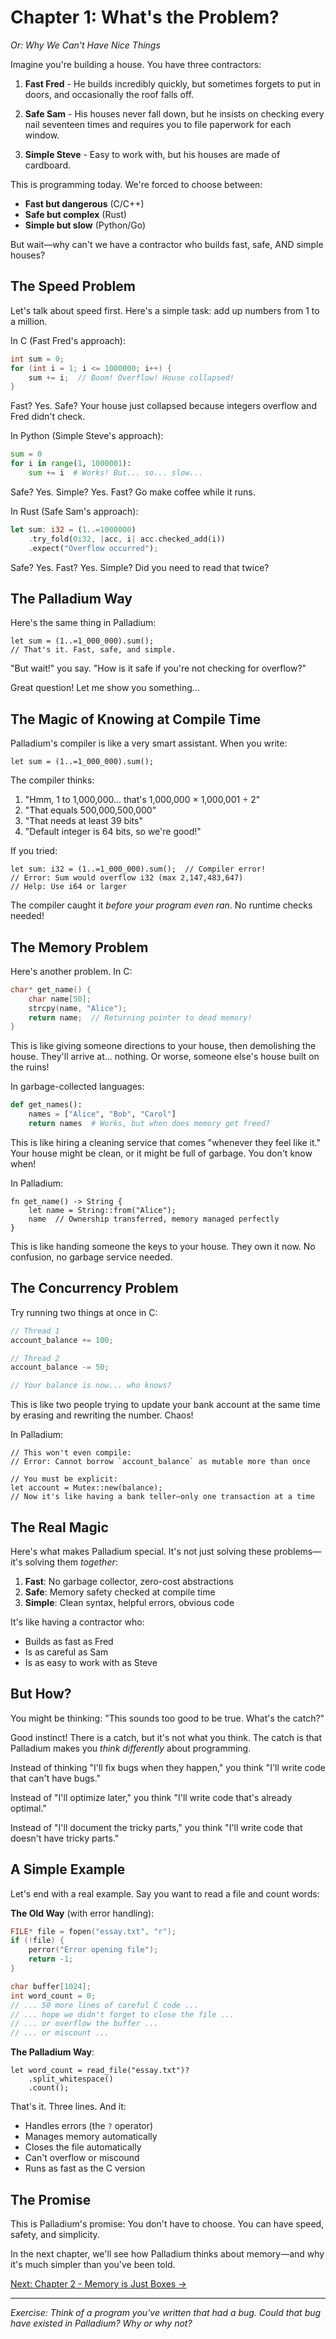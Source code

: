 # Chapter 1: What's the Problem?

*Or: Why We Can't Have Nice Things*

Imagine you're building a house. You have three contractors:

1. **Fast Fred** - He builds incredibly quickly, but sometimes forgets to put in doors, and occasionally the roof falls off.

2. **Safe Sam** - His houses never fall down, but he insists on checking every nail seventeen times and requires you to file paperwork for each window.

3. **Simple Steve** - Easy to work with, but his houses are made of cardboard.

This is programming today. We're forced to choose between:
- **Fast but dangerous** (C/C++)
- **Safe but complex** (Rust)
- **Simple but slow** (Python/Go)

But wait—why can't we have a contractor who builds fast, safe, AND simple houses?

## The Speed Problem

Let's talk about speed first. Here's a simple task: add up numbers from 1 to a million.

In C (Fast Fred's approach):
```c
int sum = 0;
for (int i = 1; i <= 1000000; i++) {
    sum += i;  // Boom! Overflow! House collapsed!
}
```

Fast? Yes. Safe? Your house just collapsed because integers overflow and Fred didn't check.

In Python (Simple Steve's approach):
```python
sum = 0
for i in range(1, 1000001):
    sum += i  # Works! But... so... slow...
```

Safe? Yes. Simple? Yes. Fast? Go make coffee while it runs.

In Rust (Safe Sam's approach):
```rust
let sum: i32 = (1..=1000000)
    .try_fold(0i32, |acc, i| acc.checked_add(i))
    .expect("Overflow occurred");
```

Safe? Yes. Fast? Yes. Simple? Did you need to read that twice?

## The Palladium Way

Here's the same thing in Palladium:
```palladium
let sum = (1..=1_000_000).sum();
// That's it. Fast, safe, and simple.
```

"But wait!" you say. "How is it safe if you're not checking for overflow?"

Great question! Let me show you something...

## The Magic of Knowing at Compile Time

Palladium's compiler is like a very smart assistant. When you write:
```palladium
let sum = (1..=1_000_000).sum();
```

The compiler thinks:
1. "Hmm, 1 to 1,000,000... that's 1,000,000 × 1,000,001 ÷ 2"
2. "That equals 500,000,500,000"
3. "That needs at least 39 bits"
4. "Default integer is 64 bits, so we're good!"

If you tried:
```palladium
let sum: i32 = (1..=1_000_000).sum();  // Compiler error!
// Error: Sum would overflow i32 (max 2,147,483,647)
// Help: Use i64 or larger
```

The compiler caught it *before your program even ran*. No runtime checks needed!

## The Memory Problem

Here's another problem. In C:
```c
char* get_name() {
    char name[50];
    strcpy(name, "Alice");
    return name;  // Returning pointer to dead memory!
}
```

This is like giving someone directions to your house, then demolishing the house. They'll arrive at... nothing. Or worse, someone else's house built on the ruins!

In garbage-collected languages:
```python
def get_names():
    names = ["Alice", "Bob", "Carol"]
    return names  # Works, but when does memory get freed?
```

This is like hiring a cleaning service that comes "whenever they feel like it." Your house might be clean, or it might be full of garbage. You don't know when!

In Palladium:
```palladium
fn get_name() -> String {
    let name = String::from("Alice");
    name  // Ownership transferred, memory managed perfectly
}
```

This is like handing someone the keys to your house. They own it now. No confusion, no garbage service needed.

## The Concurrency Problem

Try running two things at once in C:
```c
// Thread 1
account_balance += 100;

// Thread 2  
account_balance -= 50;

// Your balance is now... who knows?
```

This is like two people trying to update your bank account at the same time by erasing and rewriting the number. Chaos!

In Palladium:
```palladium
// This won't even compile:
// Error: Cannot borrow `account_balance` as mutable more than once

// You must be explicit:
let account = Mutex::new(balance);
// Now it's like having a bank teller—only one transaction at a time
```

## The Real Magic

Here's what makes Palladium special. It's not just solving these problems—it's solving them *together*:

1. **Fast**: No garbage collector, zero-cost abstractions
2. **Safe**: Memory safety checked at compile time
3. **Simple**: Clean syntax, helpful errors, obvious code

It's like having a contractor who:
- Builds as fast as Fred
- Is as careful as Sam  
- Is as easy to work with as Steve

## But How?

You might be thinking: "This sounds too good to be true. What's the catch?"

Good instinct! There is a catch, but it's not what you think. The catch is that Palladium makes you *think differently* about programming. 

Instead of thinking "I'll fix bugs when they happen," you think "I'll write code that can't have bugs."

Instead of "I'll optimize later," you think "I'll write code that's already optimal."

Instead of "I'll document the tricky parts," you think "I'll write code that doesn't have tricky parts."

## A Simple Example

Let's end with a real example. Say you want to read a file and count words:

**The Old Way** (with error handling):
```c
FILE* file = fopen("essay.txt", "r");
if (!file) {
    perror("Error opening file");
    return -1;
}

char buffer[1024];
int word_count = 0;
// ... 50 more lines of careful C code ...
// ... hope we didn't forget to close the file ...
// ... or overflow the buffer ...
// ... or miscount ...
```

**The Palladium Way**:
```palladium
let word_count = read_file("essay.txt")?
    .split_whitespace()
    .count();
```

That's it. Three lines. And it:
- Handles errors (the `?` operator)
- Manages memory automatically
- Closes the file automatically
- Can't overflow or miscound
- Runs as fast as the C version

## The Promise

This is Palladium's promise: You don't have to choose. You can have speed, safety, and simplicity. 

In the next chapter, we'll see how Palladium thinks about memory—and why it's much simpler than you've been told.

[Next: Chapter 2 - Memory is Just Boxes →](chapter_2_memory.md)

---

*Exercise: Think of a program you've written that had a bug. Could that bug have existed in Palladium? Why or why not?*